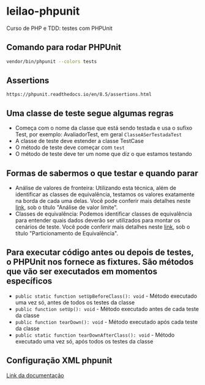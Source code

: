 # leilao-phpunit

Curso de PHP  e TDD: testes com PHPUnit

## Comando para rodar PHPUnit

``` bash
vendor/bin/phpunit --colors tests
```

## Assertions

``` link
https://phpunit.readthedocs.io/en/8.5/assertions.html
```

## Uma classe de teste segue algumas regras

* Começa com o nome da classe que está sendo testada e usa o sufixo Test, por exemplo: AvaliadorTest, em geral ```ClasseASerTestadaTest```
* A classe de teste deve estender a classe TestCase
* O método de teste deve começar com ```test```
* O método de teste deve ter um nome que diz o que estamos testando

## Formas de sabermos o que testar e quando parar

* Análise de valores de fronteira: Utilizando esta técnica, além de identificar as classes de equivalência, testamos os valores exatamente na borda de cada uma delas. Você pode conferir mais detalhes neste [link](https://testwarequality.blogspot.com/p/tenicas-de-teste.html), sob o título "Análise de valor limite".
* Classes de equivalência: Podemos identificar classes de equivalência para entender quais dados deverão ser utilizados para montar os cenários de teste. Você pode conferir mais detalhes neste [link](https://testwarequality.blogspot.com/p/tenicas-de-teste.html), sob o título "Particionamento de Equivalência".

## Para executar código antes ou depois de testes, o PHPUnit nos fornece as fixtures. São métodos que vão ser executados em momentos específicos

* ```public static function setUpBeforeClass(): void``` - Método executado uma vez só, antes de todos os testes da classe
* ```public function setUp(): void``` - Método executado antes de cada teste da classe
* ```public function tearDown(): void``` - Método executado após cada teste da classe
* ```public static function tearDownAfterClass(): void``` - Método executado uma vez só, após todos os testes da classe

## Configuração XML phpunit

[Link da documentação](https://phpunit.readthedocs.io/pt_BR/latest/configuration.html)
